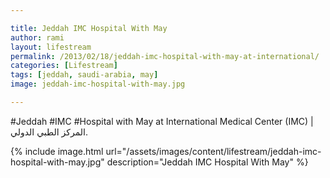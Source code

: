 ```yaml
---

title: Jeddah IMC Hospital With May
author: rami
layout: lifestream 
permalink: /2013/02/18/jeddah-imc-hospital-with-may-at-international/
categories: [Lifestream]
tags: [jeddah, saudi-arabia, may]
image: jeddah-imc-hospital-with-may.jpg

---
```


#Jeddah #IMC #Hospital with May at International Medical Center (IMC) | المركز الطبي الدولي.

{% include image.html url="/assets/images/content/lifestream/jeddah-imc-hospital-with-may.jpg" description="Jeddah IMC Hospital With May" %}

